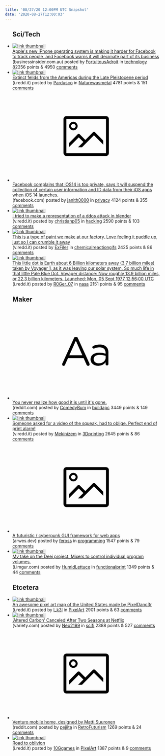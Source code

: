 ```yaml
---
title: '08/27/20 12:00PM UTC Snapshot'
date: '2020-08-27T12:00:03'
---
```

<ul>
<h2>Sci/Tech</h2>

<li><a href='https://www.businessinsider.com.au/facebook-apple-ios-14-damage-audience-network-ad-business-2020-8'><img src='https://b.thumbs.redditmedia.com/PJ5NH9I5A8eh5uxj7FICmDXQ3eBnTIsx2B_3dI7zlFw.jpg' alt='link thumbnail'></a><div><div class='linkTitle'><a href='https://www.businessinsider.com.au/facebook-apple-ios-14-damage-audience-network-ad-business-2020-8'>Apple's new iPhone operating system is making it harder for Facebook to track people, and Facebook warns it will decimate part of its business</a></div>(businessinsider.com.au) posted by <a href='https://www.reddit.com/user/FortuitousAdroit'>FortuitousAdroit</a> in <a href='https://www.reddit.com/r/technology'>technology</a> 82356 points & 4950 <a href='https://www.reddit.com/r/technology/comments/ih6w0m/apples_new_iphone_operating_system_is_making_it/'>comments</a></div></li>

<li><a href='https://i.redd.it/jm7hqd6b5ej51.jpg'><img src='https://b.thumbs.redditmedia.com/KM3xrI8lUsjFPL1UxNRPuIoQvJ_K-mXUYwWgAnZviMs.jpg' alt='link thumbnail'></a><div><div class='linkTitle'><a href='https://i.redd.it/jm7hqd6b5ej51.jpg'>Extinct felids from the Americas during the Late Pleistocene period</a></div>(i.redd.it) posted by <a href='https://www.reddit.com/user/Pardusco'>Pardusco</a> in <a href='https://www.reddit.com/r/Naturewasmetal'>Naturewasmetal</a> 4781 points & 151 <a href='https://www.reddit.com/r/Naturewasmetal/comments/ih4jj2/extinct_felids_from_the_americas_during_the_late/'>comments</a></div></li>

<li><a href='https://www.facebook.com/business/news/preparing-our-partners-for-ios-14-launch'><svg version='1.1' viewBox='-34 -14 104 64' preserveAspectRatio='xMidYMid meet' xmlns='http://www.w3.org/2000/svg' xmlns:xlink='http://www.w3.org/1999/xlink'>
    <title>link thumbnail</title>
    <path d='M32,4H4A2,2,0,0,0,2,6V30a2,2,0,0,0,2,2H32a2,2,0,0,0,2-2V6A2,2,0,0,0,32,4ZM4,30V6H32V30Z'></path>
    <path d='M8.92,14a3,3,0,1,0-3-3A3,3,0,0,0,8.92,14Zm0-4.6A1.6,1.6,0,1,1,7.33,11,1.6,1.6,0,0,1,8.92,9.41Z'></path>
    <path d='M22.78,15.37l-5.4,5.4-4-4a1,1,0,0,0-1.41,0L5.92,22.9v2.83l6.79-6.79L16,22.18l-3.75,3.75H15l8.45-8.45L30,24V21.18l-5.81-5.81A1,1,0,0,0,22.78,15.37Z'></path>
    </svg></a><div><div class='linkTitle'><a href='https://www.facebook.com/business/news/preparing-our-partners-for-ios-14-launch'>Facebook complains that iOS14 is too private, says it will suspend the collection of certain user information and ID data from their iOS apps when iOS 14 launches.</a></div>(facebook.com) posted by <a href='https://www.reddit.com/user/janith0000'>janith0000</a> in <a href='https://www.reddit.com/r/privacy'>privacy</a> 4124 points & 355 <a href='https://www.reddit.com/r/privacy/comments/ih23cb/facebook_complains_that_ios14_is_too_private_says/'>comments</a></div></li>

<li><a href='https://v.redd.it/tagxdi5bqej51'><img src='https://b.thumbs.redditmedia.com/szi8t6Vc1YYWJEJs5iqh8gtWstZK9mNOG0tN5jpCqjA.jpg' alt='link thumbnail'></a><div><div class='linkTitle'><a href='https://v.redd.it/tagxdi5bqej51'>I tried to make a representation of a ddos attack in blender</a></div>(v.redd.it) posted by <a href='https://www.reddit.com/user/christianp05'>christianp05</a> in <a href='https://www.reddit.com/r/hacking'>hacking</a> 2590 points & 103 <a href='https://www.reddit.com/r/hacking/comments/ih6txp/i_tried_to_make_a_representation_of_a_ddos_attack/'>comments</a></div></li>

<li><a href='https://v.redd.it/qmk64g4xlcj51'><img src='https://b.thumbs.redditmedia.com/up7hqVYWSL3S6JP4Lasyr0p1a058iXNIiMq8HegjyGY.jpg' alt='link thumbnail'></a><div><div class='linkTitle'><a href='https://v.redd.it/qmk64g4xlcj51'>This is a type of paint we make at our factory. Love feeling it puddle up, just so I can crumble it away</a></div>(v.redd.it) posted by <a href='https://www.reddit.com/user/ExFiler'>ExFiler</a> in <a href='https://www.reddit.com/r/chemicalreactiongifs'>chemicalreactiongifs</a> 2425 points & 86 <a href='https://www.reddit.com/r/chemicalreactiongifs/comments/ih5xgi/this_is_a_type_of_paint_we_make_at_our_factory/'>comments</a></div></li>

<li><a href='https://i.redd.it/e3gk6iwx7hj51.jpg'><img src='https://b.thumbs.redditmedia.com/0MVdIGi2f8iQYqrkuYadom7ex5YZvqyYZfPd8qjAljQ.jpg' alt='link thumbnail'></a><div><div class='linkTitle'><a href='https://i.redd.it/e3gk6iwx7hj51.jpg'>This little dot is Earth about 6 Billion kilometers away (3.7 billion miles) taken by Voyager 1, as it was leaving our solar system. So much life in that little Pale Blue Dot. Voyager distance: Now roughly 13.9 billion miles, or 22.3 billion kilometers. Launched: Mon, 05 Sept 1977 12:56:00 UTC</a></div>(i.redd.it) posted by <a href='https://www.reddit.com/user/R0Ger_07'>R0Ger_07</a> in <a href='https://www.reddit.com/r/nasa'>nasa</a> 2151 points & 95 <a href='https://www.reddit.com/r/nasa/comments/ihf0c0/this_little_dot_is_earth_about_6_billion/'>comments</a></div></li>

<h2>Maker</h2>

<li><a href='https://www.reddit.com/r/buildapc/comments/ih78u5/you_never_realize_how_good_it_is_until_its_gone/'><svg version='1.1' viewBox='-34 -12 104 64' preserveAspectRatio='xMidYMid slice' xmlns='http://www.w3.org/2000/svg' xmlns:xlink='http://www.w3.org/1999/xlink'>
    <title>text link thumbnail</title>
    <path d='M12.19,8.84a1.45,1.45,0,0,0-1.4-1h-.12a1.46,1.46,0,0,0-1.42,1L1.14,26.56a1.29,1.29,0,0,0-.14.59,1,1,0,0,0,1,1,1.12,1.12,0,0,0,1.08-.77l2.08-4.65h11l2.08,4.59a1.24,1.24,0,0,0,1.12.83,1.08,1.08,0,0,0,1.08-1.08,1.64,1.64,0,0,0-.14-.57ZM6.08,20.71l4.59-10.22,4.6,10.22Z'>
    </path>
    <path d='M32.24,14.78A6.35,6.35,0,0,0,27.6,13.2a11.36,11.36,0,0,0-4.7,1,1,1,0,0,0-.58.89,1,1,0,0,0,.94.92,1.23,1.23,0,0,0,.39-.08,8.87,8.87,0,0,1,3.72-.81c2.7,0,4.28,1.33,4.28,3.92v.5a15.29,15.29,0,0,0-4.42-.61c-3.64,0-6.14,1.61-6.14,4.64v.05c0,2.95,2.7,4.48,5.37,4.48a6.29,6.29,0,0,0,5.19-2.48V26.9a1,1,0,0,0,1,1,1,1,0,0,0,1-1.06V19A5.71,5.71,0,0,0,32.24,14.78Zm-.56,7.7c0,2.28-2.17,3.89-4.81,3.89-1.94,0-3.61-1.06-3.61-2.86v-.06c0-1.8,1.5-3,4.2-3a15.2,15.2,0,0,1,4.22.61Z'>
    </path>
    </svg></a><div><div class='linkTitle'><a href='https://www.reddit.com/r/buildapc/comments/ih78u5/you_never_realize_how_good_it_is_until_its_gone/'>You never realize how good it is until it's gone.</a></div>(reddit.com) posted by <a href='https://www.reddit.com/user/ComedyBum'>ComedyBum</a> in <a href='https://www.reddit.com/r/buildapc'>buildapc</a> 3449 points & 149 <a href='https://www.reddit.com/r/buildapc/comments/ih78u5/you_never_realize_how_good_it_is_until_its_gone/'>comments</a></div></li>

<li><a href='https://v.redd.it/u95u824z0ej51'><img src='https://b.thumbs.redditmedia.com/LEO4U35VfYuv29eaEEU_sn0odwv1KQcIv6_jX3GCZxE.jpg' alt='link thumbnail'></a><div><div class='linkTitle'><a href='https://v.redd.it/u95u824z0ej51'>Someone asked for a video of the squeak, had to oblige. Perfect end of print alarm!</a></div>(v.redd.it) posted by <a href='https://www.reddit.com/user/Mekinizem'>Mekinizem</a> in <a href='https://www.reddit.com/r/3Dprinting'>3Dprinting</a> 2645 points & 86 <a href='https://www.reddit.com/r/3Dprinting/comments/ih43o3/someone_asked_for_a_video_of_the_squeak_had_to/'>comments</a></div></li>

<li><a href='https://arwes.dev/'><svg version='1.1' viewBox='-34 -14 104 64' preserveAspectRatio='xMidYMid meet' xmlns='http://www.w3.org/2000/svg' xmlns:xlink='http://www.w3.org/1999/xlink'>
    <title>link thumbnail</title>
    <path d='M32,4H4A2,2,0,0,0,2,6V30a2,2,0,0,0,2,2H32a2,2,0,0,0,2-2V6A2,2,0,0,0,32,4ZM4,30V6H32V30Z'></path>
    <path d='M8.92,14a3,3,0,1,0-3-3A3,3,0,0,0,8.92,14Zm0-4.6A1.6,1.6,0,1,1,7.33,11,1.6,1.6,0,0,1,8.92,9.41Z'></path>
    <path d='M22.78,15.37l-5.4,5.4-4-4a1,1,0,0,0-1.41,0L5.92,22.9v2.83l6.79-6.79L16,22.18l-3.75,3.75H15l8.45-8.45L30,24V21.18l-5.81-5.81A1,1,0,0,0,22.78,15.37Z'></path>
    </svg></a><div><div class='linkTitle'><a href='https://arwes.dev/'>A futuristic / cyberpunk GUI framework for web apps</a></div>(arwes.dev) posted by <a href='https://www.reddit.com/user/feross'>feross</a> in <a href='https://www.reddit.com/r/programming'>programming</a> 1547 points & 79 <a href='https://www.reddit.com/r/programming/comments/ih4ngi/a_futuristic_cyberpunk_gui_framework_for_web_apps/'>comments</a></div></li>

<li><a href='https://i.imgur.com/KBo3Kjj.jpg'><img src='https://b.thumbs.redditmedia.com/a2pJ_tR_uiyg2Iv43nBJYJYDEOzXIQ3k5a30rADkD2s.jpg' alt='link thumbnail'></a><div><div class='linkTitle'><a href='https://i.imgur.com/KBo3Kjj.jpg'>My take on the Deej project. Mixers to control individual program volumes.</a></div>(i.imgur.com) posted by <a href='https://www.reddit.com/user/HumidLettuce'>HumidLettuce</a> in <a href='https://www.reddit.com/r/functionalprint'>functionalprint</a> 1349 points & 44 <a href='https://www.reddit.com/r/functionalprint/comments/ihce7v/my_take_on_the_deej_project_mixers_to_control/'>comments</a></div></li>

<h2>Etcetera</h2>

<li><a href='https://i.redd.it/8i2d33zwbfj51.gif'><img src='https://b.thumbs.redditmedia.com/9NAZogO3pXNLj6wX24JsQ-4krTuSmQYsnEDYxgMCroQ.jpg' alt='link thumbnail'></a><div><div class='linkTitle'><a href='https://i.redd.it/8i2d33zwbfj51.gif'>An awesome pixel art map of the United States made by PixelDanc3r</a></div>(i.redd.it) posted by <a href='https://www.reddit.com/user/l_k3l'>l_k3l</a> in <a href='https://www.reddit.com/r/PixelArt'>PixelArt</a> 2901 points & 63 <a href='https://www.reddit.com/r/PixelArt/comments/ih94ma/an_awesome_pixel_art_map_of_the_united_states/'>comments</a></div></li>

<li><a href='https://variety.com/2020/tv/news/altered-carbon-canceled-netflix-1234749745/'><img src='https://b.thumbs.redditmedia.com/cut898Rd-R53-OdzRX4JthHdvRfjk8EoPDPtfswFhyw.jpg' alt='link thumbnail'></a><div><div class='linkTitle'><a href='https://variety.com/2020/tv/news/altered-carbon-canceled-netflix-1234749745/'>‘Altered Carbon’ Canceled After Two Seasons at Netflix</a></div>(variety.com) posted by <a href='https://www.reddit.com/user/Neo2199'>Neo2199</a> in <a href='https://www.reddit.com/r/scifi'>scifi</a> 2388 points & 527 <a href='https://www.reddit.com/r/scifi/comments/ih5fij/altered_carbon_canceled_after_two_seasons_at/'>comments</a></div></li>

<li><a href='https://www.reddit.com/gallery/ihcq24'><svg version='1.1' viewBox='-34 -14 104 64' preserveAspectRatio='xMidYMid meet' xmlns='http://www.w3.org/2000/svg' xmlns:xlink='http://www.w3.org/1999/xlink'>
    <title>link thumbnail</title>
    <path d='M32,4H4A2,2,0,0,0,2,6V30a2,2,0,0,0,2,2H32a2,2,0,0,0,2-2V6A2,2,0,0,0,32,4ZM4,30V6H32V30Z'></path>
    <path d='M8.92,14a3,3,0,1,0-3-3A3,3,0,0,0,8.92,14Zm0-4.6A1.6,1.6,0,1,1,7.33,11,1.6,1.6,0,0,1,8.92,9.41Z'></path>
    <path d='M22.78,15.37l-5.4,5.4-4-4a1,1,0,0,0-1.41,0L5.92,22.9v2.83l6.79-6.79L16,22.18l-3.75,3.75H15l8.45-8.45L30,24V21.18l-5.81-5.81A1,1,0,0,0,22.78,15.37Z'></path>
    </svg></a><div><div class='linkTitle'><a href='https://www.reddit.com/gallery/ihcq24'>Venturo mobile home, designed by Matti Suuronen</a></div>(reddit.com) posted by <a href='https://www.reddit.com/user/pejiita'>pejiita</a> in <a href='https://www.reddit.com/r/RetroFuturism'>RetroFuturism</a> 1269 points & 24 <a href='https://www.reddit.com/r/RetroFuturism/comments/ihcq24/venturo_mobile_home_designed_by_matti_suuronen/'>comments</a></div></li>

<li><a href='https://i.redd.it/ok2gbsa1lej51.png'><img src='https://b.thumbs.redditmedia.com/Nr5Wm9Yn2-HqrlTPoyMar4UB80-AX2LM749I07gaAoA.jpg' alt='link thumbnail'></a><div><div class='linkTitle'><a href='https://i.redd.it/ok2gbsa1lej51.png'>Road to oblivion</a></div>(i.redd.it) posted by <a href='https://www.reddit.com/user/10Ggames'>10Ggames</a> in <a href='https://www.reddit.com/r/PixelArt'>PixelArt</a> 1387 points & 9 <a href='https://www.reddit.com/r/PixelArt/comments/ih69yo/road_to_oblivion/'>comments</a></div></li>

</ul>

